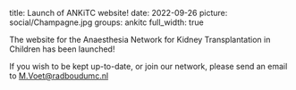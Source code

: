 title: Launch of ANKiTC website!
date: 2022-09-26
picture: social/Champagne.jpg
groups: ankitc
full_width: true

The website for the Anaesthesia Network for Kidney Transplantation in Children has been launched!

If you wish to be kept up-to-date, or join our network, please send an email to M.Voet@radboudumc.nl